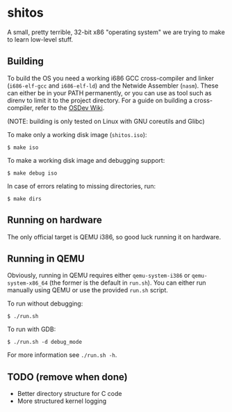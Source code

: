 # shitos

A small, pretty terrible, 32-bit x86 "operating system" we are trying to make to
learn low-level stuff.

## Building

To build the OS you need a working i686 GCC cross-compiler and linker
(`i686-elf-gcc` and `i686-elf-ld`) and the Netwide Assembler (`nasm`). These can
either be in your PATH permanently, or you can use as tool such as direnv to
limit it to the project directory. For a guide on building a cross-compiler,
refer to the [OSDev Wiki](https://wiki.osdev.org/GCC_Cross-Compiler).

(NOTE: building is only tested on Linux with GNU coreutils and Glibc)

To make only a working disk image (`shitos.iso`):

``` shell
$ make iso
```

To make a working disk image and debugging support:

``` shell
$ make debug iso
```

In case of errors relating to missing directories, run:

``` shell
$ make dirs
```

## Running on hardware

The only official target is QEMU i386, so good luck running it on hardware.

## Running in QEMU

Obviously, running in QEMU requires either `qemu-system-i386` or
`qemu-system-x86_64` (the former is the default in `run.sh`). You can either run
manually using QEMU or use the provided `run.sh` script.

To run without debugging:

``` shell
$ ./run.sh
```

To run with GDB:

``` shell
$ ./run.sh -d debug_mode
```

For more information see `./run.sh -h`.

## TODO (remove when done)

- Better directory structure for C code
- More structured kernel logging
